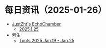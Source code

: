 ﻿# 每日资讯（2025-01-26）

- [JustZht's EchoChamber](https://www.justzht.com/rss/)
  - [2025.1.25](https://www.justzht.com/2025-1-24/)
- [素生](http://z.arlmy.me/atom.xml)
  - [Toots 2025 Jan.19 - Jan.25](http://z.arlmy.me/posts/MastodonArchives/2025/MastodonTootsArchives_20250125/)
